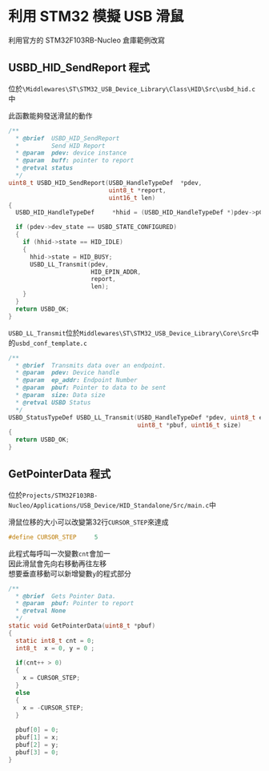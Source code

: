 # 利用 STM32 模擬 USB 滑鼠  
利用官方的 STM32F103RB-Nucleo 倉庫範例改寫  
  
## USBD_HID_SendReport 程式  
位於`\Middlewares\ST\STM32_USB_Device_Library\Class\HID\Src\usbd_hid.c`中  
  
此函數能夠發送滑鼠的動作  
```c
/**
  * @brief  USBD_HID_SendReport
  *         Send HID Report
  * @param  pdev: device instance
  * @param  buff: pointer to report
  * @retval status
  */
uint8_t USBD_HID_SendReport(USBD_HandleTypeDef  *pdev,
                            uint8_t *report,
                            uint16_t len)
{
  USBD_HID_HandleTypeDef     *hhid = (USBD_HID_HandleTypeDef *)pdev->pClassData;

  if (pdev->dev_state == USBD_STATE_CONFIGURED)
  {
    if (hhid->state == HID_IDLE)
    {
      hhid->state = HID_BUSY;
      USBD_LL_Transmit(pdev,
                       HID_EPIN_ADDR,
                       report,
                       len);
    }
  }
  return USBD_OK;
}
```
  
`USBD_LL_Transmit`位於`Middlewares\ST\STM32_USB_Device_Library\Core\Src`中的`usbd_conf_template.c`  
```c
/**
  * @brief  Transmits data over an endpoint.
  * @param  pdev: Device handle
  * @param  ep_addr: Endpoint Number
  * @param  pbuf: Pointer to data to be sent
  * @param  size: Data size
  * @retval USBD Status
  */
USBD_StatusTypeDef USBD_LL_Transmit(USBD_HandleTypeDef *pdev, uint8_t ep_addr,
                                    uint8_t *pbuf, uint16_t size)
{
  return USBD_OK;
}
```
  
## GetPointerData 程式  
位於`Projects/STM32F103RB-Nucleo/Applications/USB_Device/HID_Standalone/Src/main.c`中  
  
滑鼠位移的大小可以改變第32行`CURSOR_STEP`來達成  
```c
#define CURSOR_STEP     5
```
  
此程式每呼叫一次變數`cnt`會加一  
因此滑鼠會先向右移動再往左移  
想要垂直移動可以新增變數`y`的程式部分  
```c
/**
  * @brief  Gets Pointer Data.
  * @param  pbuf: Pointer to report
  * @retval None
  */
static void GetPointerData(uint8_t *pbuf)
{
  static int8_t cnt = 0;
  int8_t  x = 0, y = 0 ;
  
  if(cnt++ > 0)
  {
    x = CURSOR_STEP;
  }
  else
  {
    x = -CURSOR_STEP;
  }
  
  pbuf[0] = 0;
  pbuf[1] = x;
  pbuf[2] = y;
  pbuf[3] = 0;
}
```
